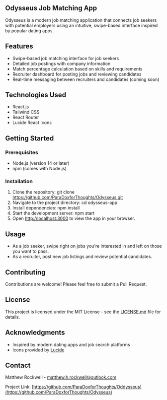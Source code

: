 ## Odysseus Job Matching App

Odysseus is a modern job matching application that connects job seekers with potential employers using an intuitive, swipe-based interface inspired by popular dating apps.

## Features

- Swipe-based job matching interface for job seekers
- Detailed job postings with company information
- Match percentage calculation based on skills and requirements
- Recruiter dashboard for posting jobs and reviewing candidates
- Real-time messaging between recruiters and candidates (coming soon)

## Technologies Used

- React.js
- Tailwind CSS
- React Router
- Lucide React Icons

## Getting Started

### Prerequisites

- Node.js (version 14 or later)
- npm (comes with Node.js)

### Installation

1. Clone the repository: git clone https://github.com/ParaDoxforThoughts/Odysseus.git
2. Navigate to the project directory: cd odysseus-app
3. Install dependencies: npm install
4. Start the development server: npm start
5. Open [http://localhost:3000](http://localhost:3000) to view the app in your browser.

## Usage

- As a job seeker, swipe right on jobs you're interested in and left on those you want to pass.
- As a recruiter, post new job listings and review potential candidates.

## Contributing

Contributions are welcome! Please feel free to submit a Pull Request.

## License

This project is licensed under the MIT License - see the [LICENSE.md](LICENSE.md) file for details.

## Acknowledgments

- Inspired by modern dating apps and job search platforms
- Icons provided by [Lucide](https://lucide.dev/)

## Contact

Matthew Rockwell - [matthew.h.rockwell@outlook.com](mailto:matthew.h.rockwell@outlook.com)

Project Link: [https://github.com/ParaDoxforThoughts/Oddysseus](https://github.com/ParaDoxforThoughts/Odysseus)
